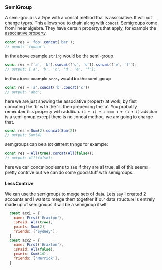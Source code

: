 ### SemiGroup
A semi-group is a type with a concat method that is associative. It will not change types.
This allows you to chain along with `concat`.
[Semigroups](https://en.wikipedia.org/wiki/Semigroup) come from linear algebra.
They have certain propertys that apply, for example the [associative property](https://en.wikipedia.org/wiki/Associative_property).

```javascript
const res = 'foo'.concat('bar');
// ouput: 'foobar';
```
in the above example `string` would be the semi-group

```javascript
const res = ['a', 'b'].concat(['c', 'd']).concat(['e', 'f']);
// output: ['a', 'b', 'c', 'd', 'e', 'f'];
```
in the above example `array` would be the semi-group

```javascript
const res = 'a'.concat('b'.concat('c'))
// output: 'abc';
```
here we are just showing the associative property at work,
by first concating the 'b' with the 'c' then prependng the 'a'.
You probably remember this property with addition.
`(1 + 1) + 1 === 1 + (1 + 1)`
addition is a semi group except there is no concat method,
we are going to change that.

```javascript
const res = Sum(2).concat(Sum(2))
// output: Sum(4)
```
semigroups can be a lot diffrent things for example:
```javascript
const res = All(true).concat(All(false));
// output: All(false);
```
here we can concat booleans to see if they are all true.
all of this seems pretty contrive but we can do some good stuff
with semigroups.

#### Less Contrive
We can use the semigroups to merge sets of data.
Lets say I created 2 accounts and I want to merge them together
if our data structure is entirely made up of semigroups it will be a semigroup itself

```javascript
  const acc1 = {
    name: First('Braxton'),
    isPaid: All(true),
    points: Sum(2),
    friends: ['Sydney'],
  }
  const acc2 = {
    name: First('Braxton'),
    isPaid: All(false),
    points: Sum(10),
    friends: ['Merrick'],
  }
```
